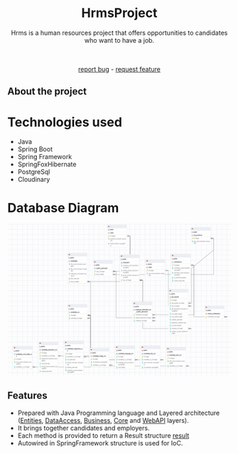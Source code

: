 <div align="center">
  <h1>HrmsProject</h1>
  <p>Hrms is a human resources project that offers opportunities to candidates who want to have a job.</p><br><br>
  <a href="https://github.com/zeynepsl/HrmsProject/issues">report bug</a> -
  <a href="https://github.com/zeynepsl/HrmsProject/issues">request feature</a>
</div>

## About the project

# Technologies used
- Java
- Spring Boot
- Spring Framework
- SpringFoxHibernate
- PostgreSql
- Cloudinary

# Database Diagram
![diagram](hrms.PNG)


## Features 
- Prepared with Java Programming language and Layered architecture ([Entities](https://github.com/zeynepsl/HrmsProject/tree/master/hrms/src/main/java/kodlamaio/hrms/entities),
[DataAccess](https://github.com/zeynepsl/HrmsProject/tree/master/hrms/src/main/java/kodlamaio/hrms/dataAccess/abstracts), 
[Business](https://github.com/zeynepsl/HrmsProject/tree/master/hrms/src/main/java/kodlamaio/hrms/business), 
[Core](https://github.com/zeynepsl/HrmsProject/tree/master/hrms/src/main/java/kodlamaio/hrms/core) and 
[WebAPI](https://github.com/zeynepsl/HrmsProject/tree/master/hrms/src/main/java/kodlamaio/hrms/api/controllers) layers).
- It brings together candidates and employers.
- Each method is provided to return a Result structure [result](https://github.com/zeynepsl/HrmsProject/tree/master/hrms/src/main/java/kodlamaio/hrms/core/utilities/results)
- Autowired in SpringFramework structure is used for IoC.
